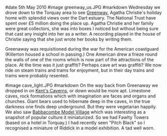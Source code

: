 #date 5th May 2010
#image greenway_us.JPG
#markdown
Wednesday we drove down to the Torquay area to see
[Greenway](https://www.nationaltrust.org.uk/greenway),
Agatha Christie's holiday home with splendid views over the Dart estuary. The National Trust have spent over &pound;5 million doing the place up. Agatha Christie and her family were great collectors, she was into boxes I noticed but without being sure that cast any insight into her as a writer. A recording played in the house of Christie saying that she just wrote her books by writing them.

Greenaway was requisitioned during the war for the American coastguard (Killerton housed a school in passing.) One American drew a frieze round the walls of one of the rooms which is now part of the attractions of the place. At the time was it just graffiti? Perhaps cave art was graffiti? We now ride on steam trains and trams for enjoyment, but in their day trains and trams were probably resented.

#image cave_light.JPG
#markdown
On the way back from Greenaway we dropped in on
[Kent's Caverns](https://www.kents-cavern.co.uk/),
or down would be more apt. Limestone caves, rock formations which with imagination are faces and organs and churches. Giant bears used to hibernate deep in the caves, in the true darkness one finds deep underground. But they were vegetarian happily. We also saw
[Babbacombe Model Village](https://www.model-village.co.uk/)
which was interesting as a snapshot of popular culture it miniaturized. So we had Fawlty Towers (based on a hotel in Torquay.) I had recently seen "Pitch Black" so I recognised a miniature of Riddick in a model exhibition. A tad well worn.
